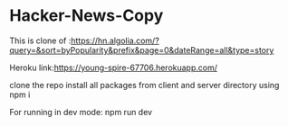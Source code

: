 # Hacker-News-Copy

This is clone of :https://hn.algolia.com/?query=&sort=byPopularity&prefix&page=0&dateRange=all&type=story


Heroku link:https://young-spire-67706.herokuapp.com/

clone the repo 
install all  packages from client and server directory using npm i 


For running in dev mode:
npm run dev
